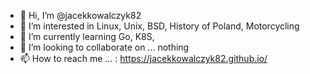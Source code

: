 - 👋 Hi, I’m @jacekkowalczyk82
- 👀 I’m interested in Linux, Unix, BSD, History of Poland, Motorcycling
- 🌱 I’m currently learning Go, K8S, 
- 💞️ I’m looking to collaborate on ... nothing
- 📫 How to reach me ... : https://jacekkowalczyk82.github.io/ 

<!---
jacekkowalczyk82/jacekkowalczyk82 is a ✨ special ✨ repository because its `README.md` (this file) appears on your GitHub profile.
You can click the Preview link to take a look at your changes.
--->

